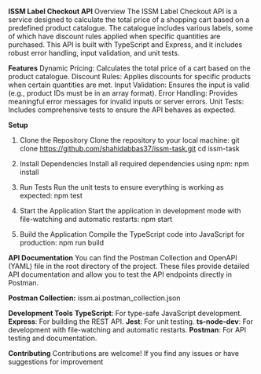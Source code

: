 **ISSM Label Checkout API**
Overview
The ISSM Label Checkout API is a service designed to calculate the total price of a shopping cart based on a predefined product catalogue. The catalogue includes various labels, some of which have discount rules applied when specific quantities are purchased. This API is built with TypeScript and Express, and it includes robust error handling, input validation, and unit tests.


**Features**
Dynamic Pricing: Calculates the total price of a cart based on the product catalogue.
Discount Rules: Applies discounts for specific products when certain quantities are met.
Input Validation: Ensures the input is valid (e.g., product IDs must be in an array format).
Error Handling: Provides meaningful error messages for invalid inputs or server errors.
Unit Tests: Includes comprehensive tests to ensure the API behaves as expected.


**Setup**
1. Clone the Repository
Clone the repository to your local machine:
git clone <https://github.com/shahidabbas37/issm-task.git>
cd issm-task

2. Install Dependencies
Install all required dependencies using npm:
npm install

4. Run Tests
Run the unit tests to ensure everything is working as expected:
npm test

4. Start the Application
Start the application in development mode with file-watching and automatic restarts:
npm start

6. Build the Application
Compile the TypeScript code into JavaScript for production:
npm run build

**API Documentation**
You can find the Postman Collection and OpenAPI (YAML) file in the root directory of the project. These files provide detailed API documentation and allow you to test the API endpoints directly in Postman.

**Postman Collection:** issm.ai.postman_collection.json

 

**Development Tools**
**TypeScript**: For type-safe JavaScript development.
**Express**: For building the REST API.
**Jest**: For unit testing.
**ts-node-dev**: For development with file-watching and automatic restarts.
**Postman**: For API testing and documentation.

**Contributing**
Contributions are welcome! If you find any issues or have suggestions for improvement
